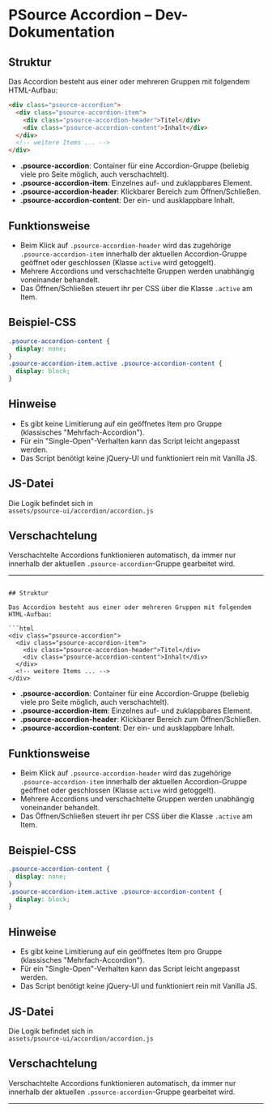 # PSource Accordion – Dev-Dokumentation

## Struktur

Das Accordion besteht aus einer oder mehreren Gruppen mit folgendem HTML-Aufbau:

```html
<div class="psource-accordion">
  <div class="psource-accordion-item">
    <div class="psource-accordion-header">Titel</div>
    <div class="psource-accordion-content">Inhalt</div>
  </div>
  <!-- weitere Items ... -->
</div>
```

- **.psource-accordion**: Container für eine Accordion-Gruppe (beliebig viele pro Seite möglich, auch verschachtelt).
- **.psource-accordion-item**: Einzelnes auf- und zuklappbares Element.
- **.psource-accordion-header**: Klickbarer Bereich zum Öffnen/Schließen.
- **.psource-accordion-content**: Der ein- und ausklappbare Inhalt.

## Funktionsweise

- Beim Klick auf `.psource-accordion-header` wird das zugehörige `.psource-accordion-item` innerhalb der aktuellen Accordion-Gruppe geöffnet oder geschlossen (Klasse `active` wird getoggelt).
- Mehrere Accordions und verschachtelte Gruppen werden unabhängig voneinander behandelt.
- Das Öffnen/Schließen steuert ihr per CSS über die Klasse `.active` am Item.

## Beispiel-CSS

```css
.psource-accordion-content {
  display: none;
}
.psource-accordion-item.active .psource-accordion-content {
  display: block;
}
```

## Hinweise

- Es gibt keine Limitierung auf ein geöffnetes Item pro Gruppe (klassisches "Mehrfach-Accordion").
- Für ein "Single-Open"-Verhalten kann das Script leicht angepasst werden.
- Das Script benötigt keine jQuery-UI und funktioniert rein mit Vanilla JS.

## JS-Datei

Die Logik befindet sich in  
`assets/psource-ui/accordion/accordion.js`

## Verschachtelung

Verschachtelte Accordions funktionieren automatisch, da immer nur innerhalb der aktuellen `.psource-accordion`-Gruppe gearbeitet wird.

---
```# PSource Accordion – Dev-Dokumentation

## Struktur

Das Accordion besteht aus einer oder mehreren Gruppen mit folgendem HTML-Aufbau:

```html
<div class="psource-accordion">
  <div class="psource-accordion-item">
    <div class="psource-accordion-header">Titel</div>
    <div class="psource-accordion-content">Inhalt</div>
  </div>
  <!-- weitere Items ... -->
</div>
```

- **.psource-accordion**: Container für eine Accordion-Gruppe (beliebig viele pro Seite möglich, auch verschachtelt).
- **.psource-accordion-item**: Einzelnes auf- und zuklappbares Element.
- **.psource-accordion-header**: Klickbarer Bereich zum Öffnen/Schließen.
- **.psource-accordion-content**: Der ein- und ausklappbare Inhalt.

## Funktionsweise

- Beim Klick auf `.psource-accordion-header` wird das zugehörige `.psource-accordion-item` innerhalb der aktuellen Accordion-Gruppe geöffnet oder geschlossen (Klasse `active` wird getoggelt).
- Mehrere Accordions und verschachtelte Gruppen werden unabhängig voneinander behandelt.
- Das Öffnen/Schließen steuert ihr per CSS über die Klasse `.active` am Item.

## Beispiel-CSS

```css
.psource-accordion-content {
  display: none;
}
.psource-accordion-item.active .psource-accordion-content {
  display: block;
}
```

## Hinweise

- Es gibt keine Limitierung auf ein geöffnetes Item pro Gruppe (klassisches "Mehrfach-Accordion").
- Für ein "Single-Open"-Verhalten kann das Script leicht angepasst werden.
- Das Script benötigt keine jQuery-UI und funktioniert rein mit Vanilla JS.

## JS-Datei

Die Logik befindet sich in  
`assets/psource-ui/accordion/accordion.js`

## Verschachtelung

Verschachtelte Accordions funktionieren automatisch, da immer nur innerhalb der aktuellen `.psource-accordion`-Gruppe gearbeitet wird.

---